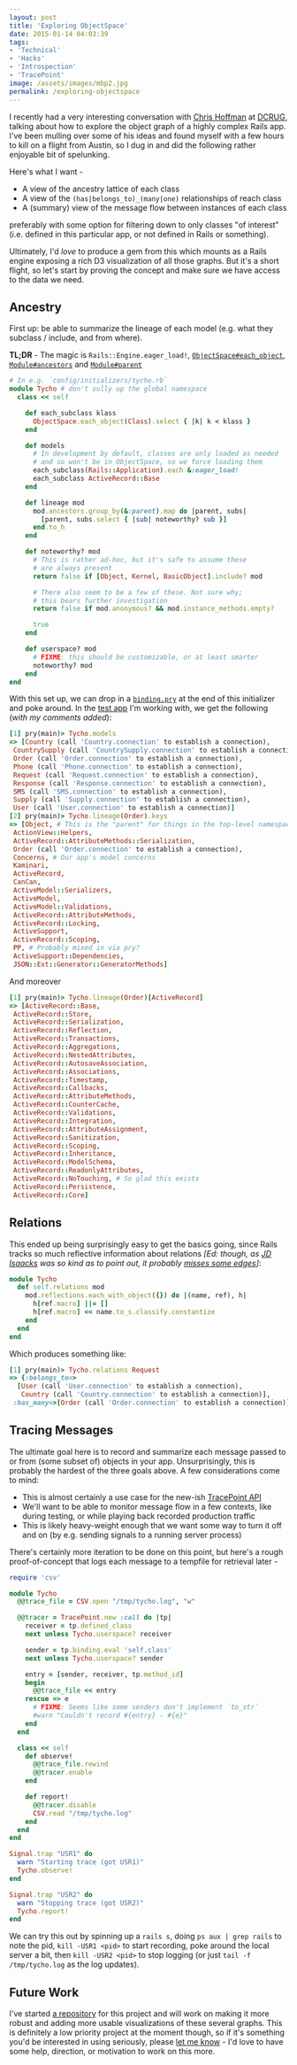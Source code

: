```yaml
---
layout: post
title: 'Exploring ObjectSpace'
date: 2015-01-14 04:03:39
tags:
- 'Technical'
- 'Hacks'
- 'Introspection'
- 'TracePoint'
image: /assets/images/mbp2.jpg
permalink: /exploring-objectspace
---
```


I recently had a very interesting conversation with [Chris Hoffman](https://twitter.com/yarmiganosca) at [DCRUG](http://www.meetup.com/dcruby), talking about how to explore the object graph of a highly complex Rails app. I've been mulling over some of his ideas and found myself with a few hours to kill on a flight from Austin, so I dug in and did the following rather enjoyable bit of spelunking.

<!--more-->

Here's what I want -

* A view of the ancestry lattice of each class
* A view of the `(has|belongs_to)_(many|one)` relationships of reach class
* A (summary) view of the message flow between instances of each class

preferably with some option for filtering down to only classes "of interest" (i.e. defined in this particular app, or not defined in Rails or something).

Ultimately, I'd _love_ to produce a gem from this which mounts as a Rails engine exposing a rich D3 visualization of all those graphs. But it's a short flight, so let's start by proving the concept and make sure we have access to the data we need.

## Ancestry

First up: be able to summarize the lineage of each model (e.g. what they subclass / include, and from where).

**TL;DR** - The magic is `Rails::Engine.eager_load!`, [`ObjectSpace#each_object`](http://www.ruby-doc.org/core-2.2.0/ObjectSpace.html#method-c-each_object), [`Module#ancestors`](http://www.ruby-doc.org/core-2.2.0/Module.html#method-i-ancestors) and [`Module#parent`](http://apidock.com/rails/ActiveSupport/CoreExtensions/Module/parent)

```ruby
# In e.g. `config/initializers/tycho.rb`
module Tycho # don't sully up the global namespace
  class << self

    def each_subclass klass
      ObjectSpace.each_object(Class).select { |k| k < klass }
    end

    def models
      # In development by default, classes are only loaded as needed
      # and so won't be in ObjectSpace, so we force loading them
      each_subclass(Rails::Application).each &:eager_load!
      each_subclass ActiveRecord::Base
    end

    def lineage mod
      mod.ancestors.group_by(&:parent).map do |parent, subs|
        [parent, subs.select { |sub| noteworthy? sub }]
      end.to_h
    end

    def noteworthy? mod
      # This is rather ad-hoc, but it's safe to assume these
      # are always present
      return false if [Object, Kernel, BasicObject].include? mod

      # There also seem to be a few of these. Not sure why;
      # this bears further investigation
      return false if mod.anonymous? && mod.instance_methods.empty?

      true
    end

    def userspace? mod
      # FIXME: this should be customizable, or at least smarter
      noteworthy? mod
    end
end
```

With this set up, we can drop in a [`binding.pry`](https://www.youtube.com/watch?v=D9j_Mf91M0I) at the end of this initializer and poke around. In the [test app](https://github.com/PeaceCorps/medlink) I'm working with, we get the following (_with my comments added_):

```ruby
[1] pry(main)> Tycho.models
=> [Country (call 'Country.connection' to establish a connection),
 CountrySupply (call 'CountrySupply.connection' to establish a connection),
 Order (call 'Order.connection' to establish a connection),
 Phone (call 'Phone.connection' to establish a connection),
 Request (call 'Request.connection' to establish a connection),
 Response (call 'Response.connection' to establish a connection),
 SMS (call 'SMS.connection' to establish a connection),
 Supply (call 'Supply.connection' to establish a connection),
 User (call 'User.connection' to establish a connection)]
[2] pry(main)> Tycho.lineage(Order).keys
=> [Object, # This is the "parent" for things in the top-level namespace
 ActionView::Helpers,
 ActiveRecord::AttributeMethods::Serialization,
 Order (call 'Order.connection' to establish a connection),
 Concerns, # Our app's model concerns
 Kaminari,
 ActiveRecord,
 CanCan,
 ActiveModel::Serializers,
 ActiveModel,
 ActiveModel::Validations,
 ActiveRecord::AttributeMethods,
 ActiveRecord::Locking,
 ActiveSupport,
 ActiveRecord::Scoping,
 PP, # Probably mixed in via pry?
 ActiveSupport::Dependencies,
 JSON::Ext::Generator::GeneratorMethods]
```

And moreover

```ruby
[1] pry(main)> Tycho.lineage(Order)[ActiveRecord]
=> [ActiveRecord::Base,
 ActiveRecord::Store,
 ActiveRecord::Serialization,
 ActiveRecord::Reflection,
 ActiveRecord::Transactions,
 ActiveRecord::Aggregations,
 ActiveRecord::NestedAttributes,
 ActiveRecord::AutosaveAssociation,
 ActiveRecord::Associations,
 ActiveRecord::Timestamp,
 ActiveRecord::Callbacks,
 ActiveRecord::AttributeMethods,
 ActiveRecord::CounterCache,
 ActiveRecord::Validations,
 ActiveRecord::Integration,
 ActiveRecord::AttributeAssignment,
 ActiveRecord::Sanitization,
 ActiveRecord::Scoping,
 ActiveRecord::Inheritance,
 ActiveRecord::ModelSchema,
 ActiveRecord::ReadonlyAttributes,
 ActiveRecord::NoTouching, # So glad this exists
 ActiveRecord::Persistence,
 ActiveRecord::Core]
```

## Relations

This ended up being surprisingly easy to get the basics going, since Rails tracks so much reflective information about relations _[Ed: though, as [JD Isaacks](https://twitter.com/jisaacks) was so kind as to point out, it probably [misses some edges](https://github.com/jamesdabbs/tycho/issues/1)]_:

```ruby
module Tycho
  def self.relations mod
    mod.reflections.each_with_object({}) do |(name, ref), h|
      h[ref.macro] ||= []
      h[ref.macro] << name.to_s.classify.constantize
    end
  end
end
```

Which produces something like:

```ruby
[1] pry(main)> Tycho.relations Request
=> {:belongs_to=>
  [User (call 'User.connection' to establish a connection),
   Country (call 'Country.connection' to establish a connection)],
 :has_many=>[Order (call 'Order.connection' to establish a connection)]}
```

## Tracing Messages

The ultimate goal here is to record and summarize each message passed to or from (some subset of) objects in your app. Unsurprisingly, this is probably the hardest of the three goals above. A few considerations come to mind:

* This is almost certainly a use case for the new-ish [TracePoint API](https://vaskoz.wordpress.com/2014/03/01/ruby-2-1-tracepoint-api/)
* We'll want to be able to monitor message flow in a few contexts, like during testing, or while playing back recorded production traffic
* This is likely heavy-weight enough that we want some way to turn it off and on (by e.g. sending signals to a running server process)

There's certainly more iteration to be done on this point, but here's a rough proof-of-concept that logs each message to a tempfile for retrieval later -

```ruby
require 'csv'

module Tycho
  @@trace_file = CSV.open "/tmp/tycho.log", "w"

  @@tracer = TracePoint.new :call do |tp|
    receiver = tp.defined_class
    next unless Tycho.userspace? receiver

    sender = tp.binding.eval 'self.class'
    next unless Tycho.userspace? sender

    entry = [sender, receiver, tp.method_id]
    begin
      @@trace_file << entry
    rescue => e
      # FIXME: Seems like some senders don't implement `to_str`
      #warn "Couldn't record #{entry} - #{e}"
    end
  end

  class << self
    def observe!
      @@trace_file.rewind
      @@tracer.enable
    end

    def report!
      @@tracer.disable
      CSV.read "/tmp/tycho.log"
    end
  end
end

Signal.trap "USR1" do
  warn "Starting trace (got USR1)"
  Tycho.observe!
end

Signal.trap "USR2" do
  warn "Stopping trace (got USR2)"
  Tycho.report!
end
```

We can try this out by spinning up a `rails s`, doing `ps aux | grep rails` to note the pid, `kill -USR1 <pid>` to start recording, poke around the local server a bit, then `kill -USR2 <pid>` to stop logging (or just `tail -f /tmp/tycho.log` as the log updates).

## Future Work

I've started [a repository](https://github.com/jamesdabbs/tycho) for this project and will work on making it more robust and adding more usable visualizations of these several graphs. This is definitely a low priority project at the moment though, so if it's something you'd be interested in using seriously, please [let me know](https://twitter.com/jamesdabbs) - I'd love to have some help, direction, or motivation to work on this more.
